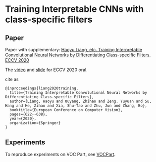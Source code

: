 # Training Interpretable CNNs with class-specific filters

## Paper

Paper with supplementary: [Haoyu Liang, etc. Training Interpretable Convolutional Neural Networks by Differentiating Class-specific Filters. ECCV 2020](https://arxiv.org/abs/2007.08194)

The [video](https://drive.google.com/file/d/1GNL08EtvaILxbrwVHFkQ7TRyHcbM-e4E/view?usp=drive_link) and [slide](https://drive.google.com/file/d/14lEtrwgdOv3c812qb37m0TYRs3Qpgxqg/view?usp=drive_link) for ECCV 2020 oral.

cite as

```
@inproceedings{liang2020training,
  title={Training Interpretable Convolutional Neural Networks by Differentiating Class-specific Filters},
  author={Liang, Haoyu and Ouyang, Zhihao and Zeng, Yuyuan and Su, Hang and He, Zihao and Xia, Shu-Tao and Zhu, Jun and Zhang, Bo},
  booktitle={European Conference on Computer Vision},
  pages={622--638},
  year={2020},
  organization={Springer}
}
```


## Experiments

To reproduce experiments on VOC Part, see [VOCPart](VOCPart/README.md).
